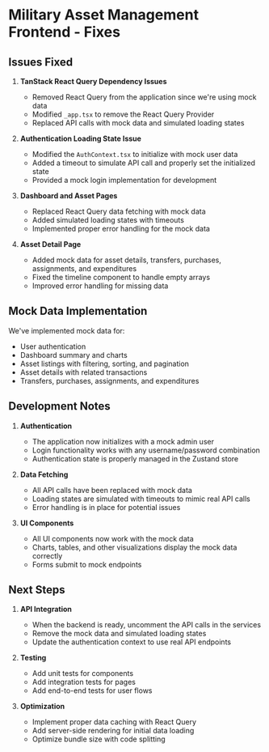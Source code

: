# Military Asset Management Frontend - Fixes

## Issues Fixed

1. **TanStack React Query Dependency Issues**
   - Removed React Query from the application since we're using mock data
   - Modified `_app.tsx` to remove the React Query Provider
   - Replaced API calls with mock data and simulated loading states

2. **Authentication Loading State Issue**
   - Modified the `AuthContext.tsx` to initialize with mock user data
   - Added a timeout to simulate API call and properly set the initialized state
   - Provided a mock login implementation for development

3. **Dashboard and Asset Pages**
   - Replaced React Query data fetching with mock data
   - Added simulated loading states with timeouts
   - Implemented proper error handling for the mock data

4. **Asset Detail Page**
   - Added mock data for asset details, transfers, purchases, assignments, and expenditures
   - Fixed the timeline component to handle empty arrays
   - Improved error handling for missing data

## Mock Data Implementation

We've implemented mock data for:
- User authentication
- Dashboard summary and charts
- Asset listings with filtering, sorting, and pagination
- Asset details with related transactions
- Transfers, purchases, assignments, and expenditures

## Development Notes

1. **Authentication**
   - The application now initializes with a mock admin user
   - Login functionality works with any username/password combination
   - Authentication state is properly managed in the Zustand store

2. **Data Fetching**
   - All API calls have been replaced with mock data
   - Loading states are simulated with timeouts to mimic real API calls
   - Error handling is in place for potential issues

3. **UI Components**
   - All UI components now work with the mock data
   - Charts, tables, and other visualizations display the mock data correctly
   - Forms submit to mock endpoints

## Next Steps

1. **API Integration**
   - When the backend is ready, uncomment the API calls in the services
   - Remove the mock data and simulated loading states
   - Update the authentication context to use real API endpoints

2. **Testing**
   - Add unit tests for components
   - Add integration tests for pages
   - Add end-to-end tests for user flows

3. **Optimization**
   - Implement proper data caching with React Query
   - Add server-side rendering for initial data loading
   - Optimize bundle size with code splitting